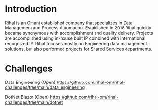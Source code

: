 # Introduction
Rihal is an Omani established company that specializes in Data Management and Process Automation. Established in 2018 Rihal quickly became synonymous with accomplishment and quality delivery. Projects are accomplished using in-house built IP combined with international recognized IP. Rihal focuses mostly on Engineering data management solutions, but also performed projects for Shared Services departments.

# Challenges
Data Engineering (Open) https://github.com/rihal-om/rihal-challenges/tree/main/data_engineering

DotNet Blazor (Open) https://github.com/rihal-om/rihal-challenges/tree/main/dotnet
